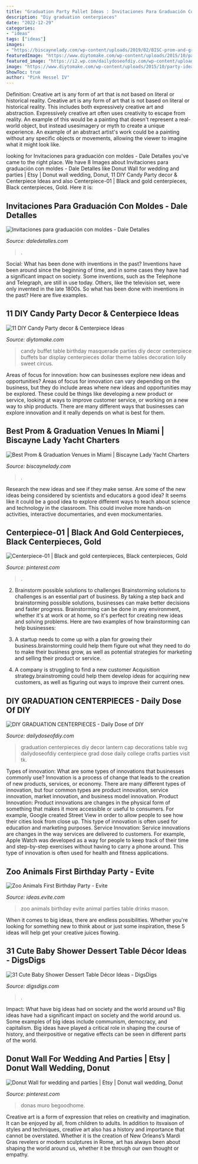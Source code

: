 ```yaml
---
title: "Graduation Party Pallet Ideas : Invitaciones Para Graduación Con Moldes"
description: "Diy graduation centerpieces"
date: "2022-12-29"
categories:
- "ideas"
tags: ["ideas"]
images:
- "https://biscaynelady.com/wp-content/uploads/2019/02/BISC-prom-and-grad-UNIQUE-EVENT-SPACE2-768x532.jpg"
featuredImage: "https://www.diytomake.com/wp-content/uploads/2015/10/party-ideas-candy-buffet.jpg"
featured_image: "https://i2.wp.com/dailydoseofdiy.com/wp-content/uploads/DIY-GRADUATION-CENTERPIECES.jpg?fit=600%2C1100&amp;ssl=1"
image: "https://www.diytomake.com/wp-content/uploads/2015/10/party-ideas-candy-buffet.jpg"
ShowToc: true
author: "Pink Hessel IV"
---
```



Definition: Creative art is any form of art that is not based on literal or historical reality.
Creative art is any form of art that is not based on literal or historical reality. This includes both expressively creative art and abstraction. Expressively creative art often uses creativity to escape from reality. An example of this would be a painting that doesn't represent a real-world object, but instead usesimagery or myth to create a unique experience. An example of an abstract artist's work could be a painting without any specific objects or movements, allowing the viewer to imagine what it might look like.

	

		
looking for Invitaciones para graduación con moldes - Dale Detalles you've came to the right place. We have 8 Images about Invitaciones para graduación con moldes - Dale Detalles like Donut Wall for wedding and parties | Etsy | Donut wall wedding, Donut, 11 DIY Candy Party decor &amp; Centerpiece Ideas and also Centerpiece-01 | Black and gold centerpieces, Black centerpieces, Gold. Here it is:
		
    
## Invitaciones Para Graduación Con Moldes - Dale Detalles

<img loading=lazy src="https://i2.wp.com/www.daledetalles.com/wp-content/uploads/2017/06/invitacion-para-graduacion21-1.jpg?resize=570%2C427" onerror="this.onerror=null;this.src='https://tse4.mm.bing.net/th?id=OIP.OYvj2JhHAYAn47bbE8tlfwHaFj&amp;pid=15.1';" alt="Invitaciones para graduación con moldes - Dale Detalles">

_Source: daledetalles.com_

>. 

	

Social: What has been done with inventions in the past?
Inventions have been around since the beginning of time, and in some cases they have had a significant impact on society. Some inventions, such as the Telephone and Telegraph, are still in use today. Others, like the television set, were only invented in the late 1800s. So what has been done with inventions in the past? Here are five examples.

    
## 11 DIY Candy Party Decor &amp; Centerpiece Ideas

<img loading=lazy src="https://www.diytomake.com/wp-content/uploads/2015/10/party-ideas-candy-buffet.jpg" onerror="this.onerror=null;this.src='https://tse2.mm.bing.net/th?id=OIP.pFmsEyA94bnu7RzMKQVsxQHaGh&amp;pid=15.1';" alt="11 DIY Candy Party decor &amp; Centerpiece Ideas">

_Source: diytomake.com_

>candy buffet table birthday masquerade parties diy decor centerpiece buffets bar display centerpieces dollar theme tables decoration lolly sweet circus. 

	

Areas of focus for innovation: how can businesses explore new ideas and opportunities?
Areas of focus for innovation can vary depending on the business, but they do include areas where new ideas and opportunities may be explored. These could be things like developing a new product or service, looking at ways to improve customer service, or working on a new way to ship products. There are many different ways that businesses can explore innovation and it really depends on what is best for them.

    
## Best Prom &amp; Graduation Venues In Miami | Biscayne Lady Yacht Charters

<img loading=lazy src="https://biscaynelady.com/wp-content/uploads/2019/02/BISC-prom-and-grad-UNIQUE-EVENT-SPACE2-768x532.jpg" onerror="this.onerror=null;this.src='https://tse1.mm.bing.net/th?id=OIP.P341y336dj7uan8DwxzDSwHaFI&amp;pid=15.1';" alt="Best Prom &amp; Graduation Venues in Miami | Biscayne Lady Yacht Charters">

_Source: biscaynelady.com_

>. 

	

Research the new ideas and see if they make sense.
Are some of the new ideas being considered by scientists and educators a good idea? It seems like it could be a good idea to explore different ways to teach about science and technology in the classroom. This could involve more hands-on activities, interactive documentaries, and even mockumentaries.

    
## Centerpiece-01 | Black And Gold Centerpieces, Black Centerpieces, Gold

<img loading=lazy src="https://i.pinimg.com/736x/a2/29/43/a229433eab360a8063aad15d45f28e63--gold-centerpieces-centerpiece-ideas.jpg" onerror="this.onerror=null;this.src='https://tse1.mm.bing.net/th?id=OIP._rd94HUBCQwgdcxYMDtgxQHaKD&amp;pid=15.1';" alt="Centerpiece-01 | Black and gold centerpieces, Black centerpieces, Gold">

_Source: pinterest.com_

>. 

	

2. Brainstorm possible solutions to challenges
Brainstorming solutions to challenges is an essential part of business. By taking a step back and brainstorming possible solutions, businesses can make better decisions and faster progress. Brainstorming can be done in any environment, whether it's at work or at home, so it's perfect for creating new ideas and solving problems. Here are two examples of how brainstorming can help businesses: 
1. A startup needs to come up with a plan for growing their business.brainstorming could help them figure out what they need to do to make their business grow, as well as potential strategies for marketing and selling their product or service.

2. A company is struggling to find a new customer Acquisition strategy.brainstroming could help them develop ideas for acquiring new customers, as well as figuring out ways to improve their current ones.

    
## DIY GRADUATION CENTERPIECES - Daily Dose Of DIY

<img loading=lazy src="https://i2.wp.com/dailydoseofdiy.com/wp-content/uploads/DIY-GRADUATION-CENTERPIECES.jpg?fit=600%2C1100&amp;ssl=1" onerror="this.onerror=null;this.src='https://tse3.mm.bing.net/th?id=OIP.9DmknrVzv_nDnHH2xTWsIAHaNl&amp;pid=15.1';" alt="DIY GRADUATION CENTERPIECES - Daily Dose of DIY">

_Source: dailydoseofdiy.com_

>graduation centerpieces diy decor lantern cap decorations table svg dailydoseofdiy centerpiece grad dose daily college crafts parties visit tk. 

	

Types of innovation: What are some types of innovations that businesses commonly use?
Innovation is a process of change that leads to the creation of new products, services, or economy. There are many different types of innovation, but four common types are product innovation, service innovation, market innovation, and business model innovation. 
Product Innovation: Product innovations are changes in the physical form of something that makes it more accessible or useful to consumers. For example, Google created Street View in order to allow people to see how their cities look from close up. This type of innovation is often used for education and marketing purposes. Service Innovation: Service innovations are changes in the way services are delivered to customers. For example, Apple Watch was developed as a way for people to keep track of their time and step-by-step exercises without having to carry a phone around. This type of innovation is often used for health and fitness applications.

    
## Zoo Animals First Birthday Party - Evite

<img loading=lazy src="http://ideas.evite.com/media/zoo-animals-birthday_warren_drinks-table_es_595.jpg" onerror="this.onerror=null;this.src='https://tse1.mm.bing.net/th?id=OIP.mejNDRwrD761uqvM3QcfHgHaLM&amp;pid=15.1';" alt="Zoo Animals First Birthday Party - Evite">

_Source: ideas.evite.com_

>zoo animals birthday evite animal parties table drinks mason. 

	

When it comes to big ideas, there are endless possibilities. Whether you're looking for something new to think about or just some inspiration, these 5 ideas will help get your creative juices flowing.

    
## 31 Cute Baby Shower Dessert Table Décor Ideas - DigsDigs

<img loading=lazy src="https://www.digsdigs.com/photos/cute-baby-shower-sweets-tabl-decor-ideas-19.jpg" onerror="this.onerror=null;this.src='https://tse3.mm.bing.net/th?id=OIP.2IP8PXKPI3NHZDRnEvJBEAAAAA&amp;pid=15.1';" alt="31 Cute Baby Shower Dessert Table Décor Ideas - DigsDigs">

_Source: digsdigs.com_

>. 

	

Impact: What have big ideas had on society and the world around us?
Big ideas have had a significant impact on society and the world around us. Some examples of big ideas include communism, democracy, and capitalism. Big ideas have played a critical role in shaping the course of history, and theirpositive or negative effects can be seen in different parts of the world.

    
## Donut Wall For Wedding And Parties | Etsy | Donut Wall Wedding, Donut

<img loading=lazy src="https://i.pinimg.com/736x/a9/31/e3/a931e3fd9ab3b90a6ac74a14c318be85.jpg" onerror="this.onerror=null;this.src='https://tse2.mm.bing.net/th?id=OIP.h2-lDndjepxfyLyCkBIRkAHaJ4&amp;pid=15.1';" alt="Donut Wall for wedding and parties | Etsy | Donut wall wedding, Donut">

_Source: pinterest.com_

>donas muro begoodhome. 

	

Creative art is a form of expression that relies on creativity and imagination. It can be enjoyed by all, from children to adults. In addition to itsvaison of styles and techniques, creative art also has a history and importance that cannot be overstated. Whether it is the creation of New Orleans’s Mardi Gras revelers or modern sculptures in Rome, art has always been about shaping the world around us, whether it be through our own thought or empathy.

